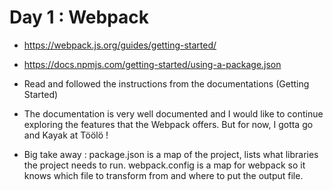 # Day 1 : Webpack

- https://webpack.js.org/guides/getting-started/
- https://docs.npmjs.com/getting-started/using-a-package.json
- Read and followed the instructions from the documentations (Getting Started)
- The documentation is very well documented and I would like to continue exploring the features that the Webpack offers. But for now, I gotta go and Kayak at Töölö !

- Big take away : package.json is a map of the project, lists what libraries the project needs to run. webpack.config is a map for webpack so it knows which file to transform from and where to put the output file. 

